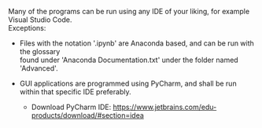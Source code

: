 Many of the programs can be run using any IDE of your liking, for example Visual Studio Code.<br>
Exceptions:

   - Files with the notation '.ipynb' are Anaconda based, and can be run with the glossary <br>found under 'Anaconda Documentation.txt' under the folder named 'Advanced'.

   - GUI applications are programmed using PyCharm, and shall be run within that specific IDE preferably.
      - Download PyCharm IDE: https://www.jetbrains.com/edu-products/download/#section=idea

